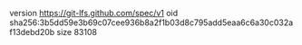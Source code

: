 version https://git-lfs.github.com/spec/v1
oid sha256:3b5dd59e3b69c07cee936b8a2f1b03d8c795add5eaa6c6a30c032af13debd20b
size 83108
